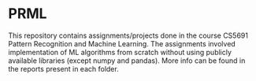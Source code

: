 # PRML
This repository contains assignments/projects done in the course CS5691 Pattern Recognition and Machine Learning. The assignments involved implementation of ML algorithms from scratch without using publicly available libraries (except numpy and pandas). More info can be found in the reports present in each folder.
